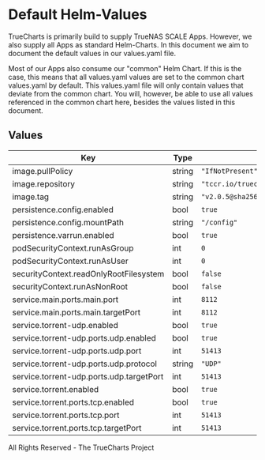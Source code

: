 # Default Helm-Values

TrueCharts is primarily build to supply TrueNAS SCALE Apps.
However, we also supply all Apps as standard Helm-Charts. In this document we aim to document the default values in our values.yaml file.

Most of our Apps also consume our "common" Helm Chart.
If this is the case, this means that all values.yaml values are set to the common chart values.yaml by default. This values.yaml file will only contain values that deviate from the common chart.
You will, however, be able to use all values referenced in the common chart here, besides the values listed in this document.

## Values

| Key | Type | Default | Description |
|-----|------|---------|-------------|
| image.pullPolicy | string | `"IfNotPresent"` |  |
| image.repository | string | `"tccr.io/truecharts/deluge"` |  |
| image.tag | string | `"v2.0.5@sha256:dabc0bc3ebf9e54ef2dc73df57e030099cfa35657cd6c7c8c6fb3f9c395ed668"` |  |
| persistence.config.enabled | bool | `true` |  |
| persistence.config.mountPath | string | `"/config"` |  |
| persistence.varrun.enabled | bool | `true` |  |
| podSecurityContext.runAsGroup | int | `0` |  |
| podSecurityContext.runAsUser | int | `0` |  |
| securityContext.readOnlyRootFilesystem | bool | `false` |  |
| securityContext.runAsNonRoot | bool | `false` |  |
| service.main.ports.main.port | int | `8112` |  |
| service.main.ports.main.targetPort | int | `8112` |  |
| service.torrent-udp.enabled | bool | `true` |  |
| service.torrent-udp.ports.udp.enabled | bool | `true` |  |
| service.torrent-udp.ports.udp.port | int | `51413` |  |
| service.torrent-udp.ports.udp.protocol | string | `"UDP"` |  |
| service.torrent-udp.ports.udp.targetPort | int | `51413` |  |
| service.torrent.enabled | bool | `true` |  |
| service.torrent.ports.tcp.enabled | bool | `true` |  |
| service.torrent.ports.tcp.port | int | `51413` |  |
| service.torrent.ports.tcp.targetPort | int | `51413` |  |

All Rights Reserved - The TrueCharts Project

